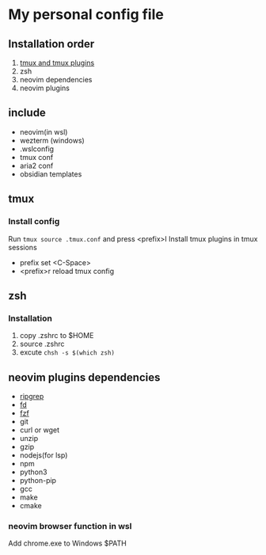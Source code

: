 # My personal config file

## Installation order

1. [tmux and tmux plugins](#1)
2. zsh
3. neovim dependencies
4. neovim plugins

## include

- neovim(in wsl)
- wezterm (windows)
- .wslconfig
- tmux conf
- aria2 conf
- obsidian templates

## tmux

### Install config

Run `tmux source .tmux.conf` and press \<prefix\>I Install tmux plugins in tmux sessions

- prefix set \<C-Space\>
- \<prefix\>r reload tmux config

## zsh

### Installation

1. copy .zshrc to $HOME
2. source .zshrc
3. excute `chsh -s $(which zsh)`

## neovim plugins dependencies

- [ripgrep](https://github.com/BurntSushi/ripgrep)
- [fd](https://github.com/sharkdp/fd)
- [fzf](https://github.com/junegunn/fzf)
- git
- curl or wget
- unzip
- gzip
- nodejs(for lsp)
- npm
- python3
- python-pip
- gcc
- make
- cmake

### neovim browser function in wsl

Add chrome.exe to Windows $PATH
